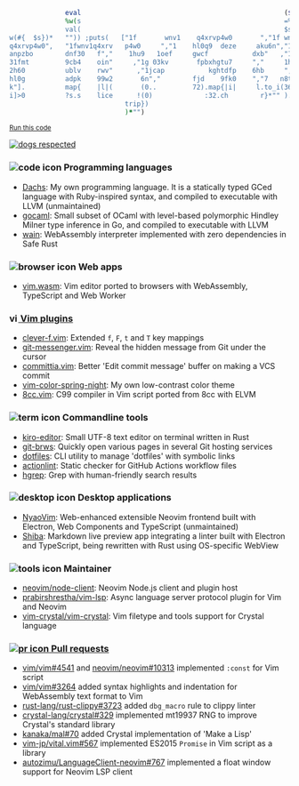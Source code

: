 ```ruby
              eval                                                   ($s=
              %w(s                                                   =%(e
              val(                                                   $s=%
w(#{  $s})*   "")) ;puts(   ["1f       wnv1    q4xrvp4w0       ","1f wnv1
q4xrvp4w0",   "1fwnv1q4xrv   p4w0     ","1    hl0q9  deze     aku6n","1jc
anpzbo        dnf30   f","    1hu9   1oef     gwcf           dxb"   ,"1g0
31fmt         9cb4    oin"     ,"1g 03kv       fpbxhgtu7     ","     1hua
2h60          ublv    rwv"      ,"1jcap           kghtdfp    6hb     ","1
hl0g          adpk    99w2       6n","        fjd    9fk0    ","7   n8t7n
k"].          map{    |l|(       (0..         72).map{|i|     l.to_i(36)[
i]>0          ?s.s    lice      !(0)             :32.ch        r}*"" ).rs
                             trip})
                             )*"")
```
<sub>[Run this code](https://ideone.com/mFtRzP)</sub>

[![dogs respected](https://github.com/rhysd/rhysd/raw/master/badge.svg)](https://github.com/rhysd/rhysd/blob/master/return_dog.cpp)

### ![code icon][] Programming languages

- [Dachs](https://github.com/rhysd/Dachs): My own programming language. It is a statically typed GCed language with Ruby-inspired syntax, and compiled to executable with LLVM (unmaintained)
- [gocaml](https://github.com/rhysd/gocaml): Small subset of OCaml with level-based polymorphic Hindley Milner type inference in Go, and compiled to executable with LLVM
- [wain](https://github.com/rhysd/wain): WebAssembly interpreter implemented with zero dependencies in Safe Rust

### ![browser icon][] Web apps

- [vim.wasm](https://github.com/rhysd/vim.wasm): Vim editor ported to browsers with WebAssembly, TypeScript and Web Worker

### [<img alt="vim icon" src="https://github.com/rhysd/rhysd/raw/master/devicon/vim.svg" width=16 /> Vim plugins](https://github.com/search?q=user%3Arhysd+language%3Avim+fork%3Afalse&type=Repositories "vim plugins")

- [clever-f.vim](https://github.com/rhysd/clever-f.vim): Extended `f`, `F`, `t` and `T` key mappings
- [git-messenger.vim](https://github.com/rhysd/git-messenger.vim): Reveal the hidden message from Git under the cursor
- [committia.vim](https://github.com/rhysd/committia.vim): Better 'Edit commit message' buffer on making a VCS commit
- [vim-color-spring-night](https://github.com/rhysd/vim-color-spring-night): My own low-contrast color theme
- [8cc.vim](https://github.com/rhysd/8cc.vim): C99 compiler in Vim script ported from 8cc with ELVM

### ![term icon][] Commandline tools

- [kiro-editor](https://github.com/rhysd/kiro-editor): Small UTF-8 text editor on terminal written in Rust
- [git-brws](https://github.com/rhysd/git-brws): Quickly open various pages in several Git hosting services
- [dotfiles](https://github.com/rhysd/dotfiles): CLI utility to manage 'dotfiles' with symbolic links
- [actionlint](https://github.com/rhysd/actionlint): Static checker for GitHub Actions workflow files
- [hgrep](https://github.com/rhysd/hgrep): Grep with human-friendly search results

### ![desktop icon][] Desktop applications

- [NyaoVim](https://github.com/rhysd/NyaoVim): Web-enhanced extensible Neovim frontend built with Electron, Web Components and TypeScript (unmaintained)
- [Shiba](https://github.com/rhysd/Shiba): Markdown live preview app integrating a linter built with Electron and TypeScript, being rewritten with Rust using OS-specific WebView

### ![tools icon][] Maintainer

- [neovim/node-client](https://github.com/neovim/node-client): Neovim Node.js client and plugin host
- [prabirshrestha/vim-lsp](https://github.com/prabirshrestha/vim-lsp): Async language server protocol plugin for Vim and Neovim
- [vim-crystal/vim-crystal](https://github.com/vim-crystal/vim-crystal): Vim filetype and tools support for Crystal language

### [![pr icon][] Pull requests](https://github.com/search?q=sort%3Areactions-%2B1+author%3Arhysd+type%3Apr+-user%3Arhysd&type=Issues "pull requests")

- [vim/vim#4541](https://github.com/vim/vim/pull/4541) and [neovim/neovim#10313](https://github.com/neovim/neovim/pull/10313) implemented `:const` for Vim script
- [vim/vim#3264](https://github.com/vim/vim/pull/3264) added syntax highlights and indentation for WebAssembly text format to Vim
- [rust-lang/rust-clippy#3723](https://github.com/rust-lang/rust-clippy/pull/3723) added `dbg_macro` rule to clippy linter
- [crystal-lang/crystal#329](https://github.com/crystal-lang/crystal/pull/329) implemented mt19937 RNG to improve Crystal's standard library
- [kanaka/mal#70](https://github.com/kanaka/mal/pull/70) added Crystal implementation of 'Make a Lisp'
- [vim-jp/vital.vim#567](https://github.com/vim-jp/vital.vim/pull/567) implemented ES2015 `Promise` in Vim script as a library
- [autozimu/LanguageClient-neovim#767](https://github.com/autozimu/LanguageClient-neovim/pull/767) implemented a float window support for Neovim LSP client

[code icon]: https://github.com/rhysd/rhysd/raw/master/octicons/file-code-16.svg "programming language"
[browser icon]: https://github.com/rhysd/rhysd/raw/master/octicons/browser-16.svg "web app"
[term icon]: https://github.com/rhysd/rhysd/raw/master/octicons/terminal-16.svg "terminal app"
[desktop icon]: https://github.com/rhysd/rhysd/raw/master/octicons/device-desktop-16.svg "desktop app"
[pr icon]: https://github.com/rhysd/rhysd/raw/master/octicons/git-pull-request-16.svg "pull requests"
[tools icon]: https://github.com/rhysd/rhysd/raw/master/octicons/tools-16.svg "maintainer"
